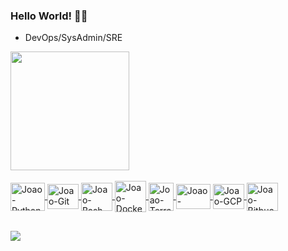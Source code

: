 ### Hello World! 👨‍💻

- DevOps/SysAdmin/SRE

<div align="left">
  <a href="https://github.com/araujoajoao">

  <img height="190em" src="https://github-readme-stats.vercel.app/api/top-langs/?username=araujoajoao&layout=compact&langs_count=7&theme=dark"/>
</div>
  <div style="display: inline_block"><br>
<img align="center" alt="Joao-Python" height="45" width="55" src="https://cdn.jsdelivr.net/gh/devicons/devicon/icons/python/python-original.svg" />
<img align="center" alt="Joao-Git" height="40" width="50" src="https://cdn.jsdelivr.net/gh/devicons/devicon@latest/icons/git/git-original.svg"/>
<img align="center" alt="Joao-Bash" height="45" width="50" src="https://cdn.jsdelivr.net/gh/devicons/devicon@latest/icons/bash/bash-plain.svg" />
<img align="center" alt="Joao-Docker" height="50" width="50" src="https://cdn.jsdelivr.net/gh/devicons/devicon@latest/icons/docker/docker-original.svg" />
<img align="center" alt="Joao-Terraform" height="45" width="40" src="https://cdn.jsdelivr.net/gh/devicons/devicon@latest/icons/terraform/terraform-original.svg" />
<img align="center" alt="Joao-Kubernetes" height="40" width="55" src="https://cdn.jsdelivr.net/gh/devicons/devicon@latest/icons/kubernetes/kubernetes-original.svg" />
<img align="center" alt="Joao-GCP" height="40" width="50" src="https://cdn.jsdelivr.net/gh/devicons/devicon/icons/googlecloud/googlecloud-original.svg" />
<img align="center" alt="Joao-Bitbucket" height="45" width="50" src="https://cdn.jsdelivr.net/gh/devicons/devicon/icons/bitbucket/bitbucket-original-wordmark.svg" />
                    

##
    
  <div>   
  <a href="https://www.linkedin.com/in/araujojoao84/" target="_blank"><img src="https://img.shields.io/badge/-LinkedIn-%230077B5?style=for-the-badge&logo=linkedin&logoColor=white" target="_blank"></a>

   
  </div>
  
  
